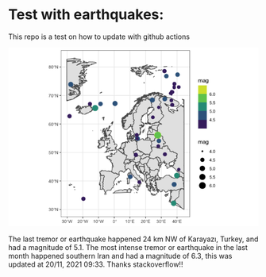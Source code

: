 <!-- README.md is generated from README.Rmd. Please edit that file -->

Test with earthquakes:
======================

This repo is a test on how to update with github actions

![](man/figures/README-unnamed-chunk-2-1.png)

The last tremor or earthquake happened 24 km NW of Karayazı, Turkey, and
had a magnitude of 5.1. The most intense tremor or earthquake in the
last month happened southern Iran and had a magnitude of 6.3, this was
updated at 20/11, 2021 09:33. Thanks stackoverflow!!
